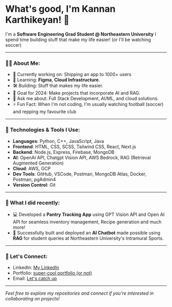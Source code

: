 # What's good, I'm Kannan Karthikeyan! 👋

I'm a **Software Engineering Grad Student @ Northeastern University** I spend time building stuff that make my life easier! (or I'll be watching soccer)

---

### 👨‍💻 About Me:
- 🔭 Currently working on: Shipping an app to 1000+ users
- 🌱 Learning: **Figma**, **Cloud Infrastructure**.
- 🛠️ Building: Stuff that makes my life easier.
- 🎯 Goal for 2024: Make projects that incorporate AI and RAG.
- 💬 Ask me about: Full Stack Development, AI/ML, and cloud solutions.
- ⚡ Fun Fact: When I'm not coding, I'm usually watching football (soccer) and repping my favourite club

---

### 🚀 Technologies & Tools I Use:
- **Languages**: Python, C++, JavaScript, Java
- **Frontend**: HTML, CSS, SCSS, Tailwind CSS, React, Next.js
- **Backend**: Node.js, Express, Firebase, MongoDB
- **AI**: OpenAI API, Chatgpt Vision API, AWS Bedrock, RAG (Retrieval Augmented Generation)
- **Cloud**: AWS, GCP
- **Dev Tools**: GitHub, VSCode, Postman, MongoDB Atlas, Docker, Postman, pgAdmin4
- **Version Control**: Git

---

### 🧠 What I did recently:
- 💻 Developed a **Pantry Tracking App** using GPT Vision API and Open AI API for seamless inventory management, Recipe generation and much more!
- 🤖 Successfully built and deployed an **AI Chatbot** made possible using **RAG** for student queries at Northeastern University's Intramural Sports.
  
---

### 🔗 Let's Connect:
- LinkedIn: [My LinkedIn](https://linkedin.com/in/kannankarthikeyan4/)
- Portfolio: [super-cool portfolio (or not)](https://kannankarthikeyan.com)
- Email: [Let's catch up](mailto:karthikeyan.k@northeastern.edu)

---

*Feel free to explore my repositories and connect if you're interested in collaborating on projects!*
